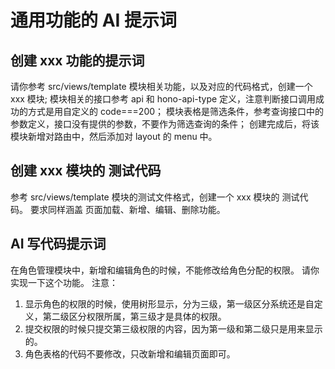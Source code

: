 # 通用功能的 AI 提示词

## 创建 xxx 功能的提示词

请你参考 src/views/template 模块相关功能，以及对应的代码格式，创建一个 xxx 模块;
模块相关的接口参考 api 和 hono-api-type 定义，注意判断接口调用成功的方式是用自定义的 code===200；
模块表格是筛选条件，参考查询接口中的参数定义，接口没有提供的参数，不要作为筛选查询的条件；
创建完成后，将该模块新增对路由中，然后添加对 layout 的 menu 中。

## 创建 xxx 模块的 测试代码

参考 src/views/template 模块的测试文件格式，创建一个 xxx 模块的 测试代码。
要求同样涵盖 页面加载、新增、编辑、删除功能。

## AI 写代码提示词

在角色管理模块中，新增和编辑角色的时候，不能修改给角色分配的权限。
请你实现一下这个功能。
注意：

1. 显示角色的权限的时候，使用树形显示，分为三级，第一级区分系统还是自定义，第二级区分权限所属，第三级才是具体的权限。
2. 提交权限的时候只提交第三级权限的内容，因为第一级和第二级只是用来显示的。
3. 角色表格的代码不要修改，只改新增和编辑页面即可。
